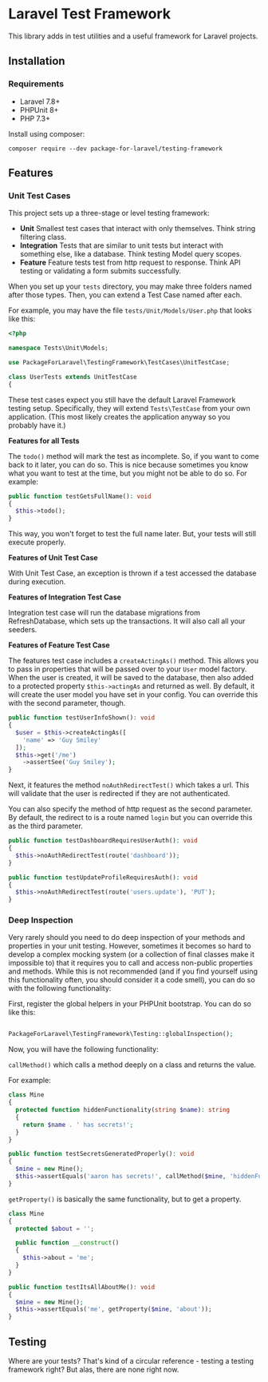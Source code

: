 # Laravel Test Framework

This library adds in test utilities and a useful framework for Laravel projects.

## Installation

### Requirements

* Laravel 7.8+
* PHPUnit 8+
* PHP 7.3+

Install using composer:

`composer require --dev package-for-laravel/testing-framework`

## Features

### Unit Test Cases

This project sets up a three-stage or level testing framework:

* **Unit** Smallest test cases that interact with only themselves.  Think string filtering class.
* **Integration** Tests that are similar to unit tests but interact with something else, like a database.  Think testing Model query scopes.
* **Feature** Feature tests test from http request to response.  Think API testing or validating a form submits successfully.

When you set up your `tests` directory, you may make three folders named after those types.  Then, you can extend a Test Case named after each.

For example, you may have the file `tests/Unit/Models/User.php` that looks like this:

```php
<?php

namespace Tests\Unit\Models;

use PackageForLaravel\TestingFramework\TestCases\UnitTestCase;

class UserTests extends UnitTestCase
{
```

These test cases expect you still have the default Laravel Framework testing setup.  Specifically, they will extend `Tests\TestCase` from your own application. (This most likely creates the application anyway so you probably have it.)

**Features for all Tests**

The `todo()` method will mark the test as incomplete.  So, if you want to come back to it later, you can do so.  This is nice because sometimes you know what you want to test at the time, but you might not be able to do so.  For example:

```php
public function testGetsFullName(): void
{
  $this->todo();
}
```

This way, you won't forget to test the full name later.  But, your tests will still execute properly.

**Features of Unit Test Case**

With Unit Test Case, an exception is thrown if a test accessed the database during execution.

**Features of Integration Test Case**

Integration test case will run the database migrations from RefreshDatabase, which sets up the transactions. It will also call all your seeders.

**Features of Feature Test Case**

The features test case includes a `createActingAs()` method.  This allows you to pass in properties that will be passed over to your `User` model factory.  When the user is created,
it will be saved to the database, then also added to a protected property `$this->actingAs` and returned as well.  By default, it will create the user model you have set in your config. You can override this with the second parameter, though.

```php
public function testUserInfoShown(): void
{
  $user = $this->createActingAs([
    'name' => 'Guy Smiley'
  ]);
  $this->get('/me')
    ->assertSee('Guy Smiley');
}
```

Next, it features the method `noAuthRedirectTest()` which takes a url. This will validate that the user is redirected if they are not authenticated.

You can also specify the method of http request as the second parameter.  By default, the redirect to is a route named `login` but you can override this as the third parameter.

```php
public function testDashboardRequiresUserAuth(): void
{
  $this->noAuthRedirectTest(route('dashboard'));
}

public function testUpdateProfileRequiresAuth(): void
{
  $this->noAuthRedirectTest(route('users.update'), 'PUT');
}
```

### Deep Inspection

Very rarely should you need to do deep inspection of your methods and properties in your unit testing.  However, sometimes it becomes so hard
to develop a complex mocking system (or a collection of final classes make it impossible to) that it requires you to call and access non-public properties and methods.
While this is not recommended (and if you find yourself using this functionality often, you should consider it a code smell), you can do so with the following functionality:

First, register the global helpers in your PHPUnit bootstrap.  You can do so like this:

```php

PackageForLaravel\TestingFramework\Testing::globalInspection();
```

Now, you will have the following functionality:

`callMethod()` which calls a method deeply on a class and returns the value.

For example:

```php
class Mine
{
  protected function hiddenFunctionality(string $name): string
  {
    return $name . ' has secrets!';
  }
}

public function testSecretsGeneratedProperly(): void
{
  $mine = new Mine();
  $this->assertEquals('aaron has secrets!', callMethod($mine, 'hiddenFunctionality', ['aaron']));
}
```

`getProperty()` is basically the same functionality, but to get a property.

```php
class Mine
{
  protected $about = '';

  public function __construct()
  {
    $this->about = 'me';
  }
}

public function testItsAllAboutMe(): void
{
  $mine = new Mine();
  $this->assertEquals('me', getProperty($mine, 'about'));
}
```

## Testing

Where are your tests?  That's kind of a circular reference - testing a testing framework right? But alas, there are none right now.
